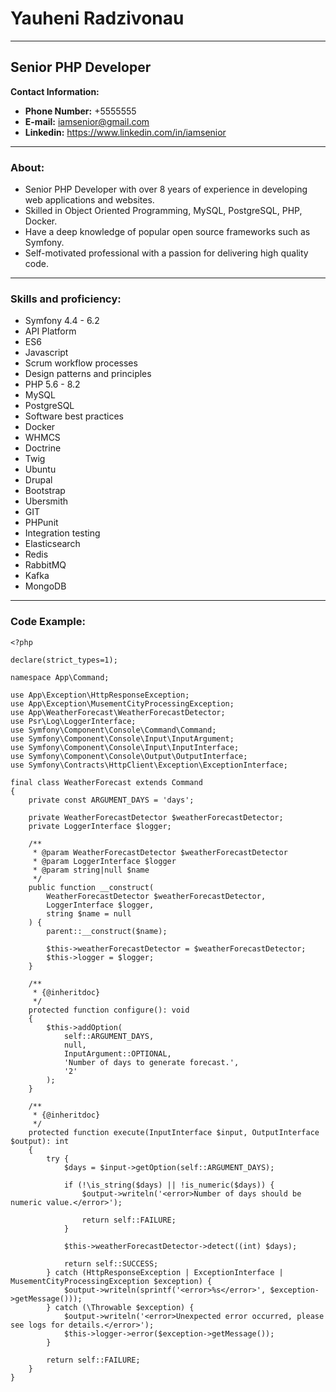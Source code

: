 # Yauheni Radzivonau
***
## Senior PHP Developer

**Contact Information:**
- **Phone Number:** +5555555
- **E-mail:** iamsenior@gmail.com
- **Linkedin:** https://www.linkedin.com/in/iamsenior
***
### About:
* Senior PHP Developer with over 8 years of experience in developing web applications and websites. 
* Skilled in Object Oriented Programming, MySQL, PostgreSQL, PHP, Docker. 
* Have a deep knowledge of popular open source frameworks such as Symfony. 
* Self-motivated professional with a passion for delivering high quality code.
***
### Skills and proficiency:

- Symfony 4.4 - 6.2
- API Platform
- ES6
- Javascript
- Scrum workflow processes
- Design patterns and principles
- PHP 5.6 - 8.2
- MySQL
- PostgreSQL
- Software best practices
- Docker
- WHMCS
- Doctrine
- Twig
- Ubuntu
- Drupal
- Bootstrap
- Ubersmith
- GIT
- PHPunit
- Integration testing
- Elasticsearch
- Redis
- RabbitMQ
- Kafka
- MongoDB
***
### Code Example:
```
<?php

declare(strict_types=1);

namespace App\Command;

use App\Exception\HttpResponseException;
use App\Exception\MusementCityProcessingException;
use App\WeatherForecast\WeatherForecastDetector;
use Psr\Log\LoggerInterface;
use Symfony\Component\Console\Command\Command;
use Symfony\Component\Console\Input\InputArgument;
use Symfony\Component\Console\Input\InputInterface;
use Symfony\Component\Console\Output\OutputInterface;
use Symfony\Contracts\HttpClient\Exception\ExceptionInterface;

final class WeatherForecast extends Command
{
    private const ARGUMENT_DAYS = 'days';

    private WeatherForecastDetector $weatherForecastDetector;
    private LoggerInterface $logger;

    /**
     * @param WeatherForecastDetector $weatherForecastDetector
     * @param LoggerInterface $logger
     * @param string|null $name
     */
    public function __construct(
        WeatherForecastDetector $weatherForecastDetector,
        LoggerInterface $logger,
        string $name = null
    ) {
        parent::__construct($name);

        $this->weatherForecastDetector = $weatherForecastDetector;
        $this->logger = $logger;
    }

    /**
     * {@inheritdoc}
     */
    protected function configure(): void
    {
        $this->addOption(
            self::ARGUMENT_DAYS,
            null,
            InputArgument::OPTIONAL,
            'Number of days to generate forecast.',
            '2'
        );
    }

    /**
     * {@inheritdoc}
     */
    protected function execute(InputInterface $input, OutputInterface $output): int
    {
        try {
            $days = $input->getOption(self::ARGUMENT_DAYS);

            if (!\is_string($days) || !is_numeric($days)) {
                $output->writeln('<error>Number of days should be numeric value.</error>');

                return self::FAILURE;
            }

            $this->weatherForecastDetector->detect((int) $days);

            return self::SUCCESS;
        } catch (HttpResponseException | ExceptionInterface | MusementCityProcessingException $exception) {
            $output->writeln(sprintf('<error>%s</error>', $exception->getMessage()));
        } catch (\Throwable $exception) {
            $output->writeln('<error>Unexpected error occurred, please see logs for details.</error>');
            $this->logger->error($exception->getMessage());
        }

        return self::FAILURE;
    }
}
```
